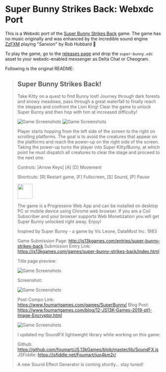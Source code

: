 # Super Bunny Strikes Back: Webxdc Port

This is a Webxdc port of the [Super Bunny Strikes Back](https://github.com/foumart/JS.13kGames.2019_SuperBunny) game.
The game has no music originally and was
enhanced by the incredible sound engine [ZzFXM](https://github.com/keithclark/ZzFXM)
playing "Sanxion" by Rob Hubbard 🙏

To play the game, go to the [releases page](https://codeberg.org/r10s/super-bunny/releases)
and drop the `super-bunny.xdc` asset to your webxdc-enabled messenger as Delta Chat or Cheogram.



Following is the original README:

> ## Super Bunny Strikes Back!
> 
> Take Kitty on a quest to find Bunny lost! Journey through dark forests and snowy meadows, pass through a great waterfall to finally reach the steppes and confront the Lion King! Clear the game to unlock Super Bunny and then hop with him at increased difficulty!
> 
> ![Game Screenshots](https://www.foumartgames.com/games/SuperBunny/animation_bunny.gif)
> ![Game Screenshots](https://www.foumartgames.com/games/SuperBunny/animation_kitty.gif)
>
> Player starts hopping from the left side of the screen to the right on scrolling platforms. The goal is to avoid the creatures that appear on the platforms and reach the power-up on the right side of the screen. Taking the power-up turns the player into Super Kitty/Bunny, at which point he must dispatch all creatures to clear the stage and proceed to the next one.
>
> Controls: [Arrow Keys] [A] [D] Movement
>
> Shortcuts: [R] Restart game, [F] Fullscreen, [S] Sound, [P] Pause
>
> <img src="https://www.foumartgames.com/games/SuperBunny/icon.png" height="48" width="48">
>
> The game is a Progressive Web App and can be installed on desktop PC or mobile device using Chrome web browser. If you are a Coil Subscriber and your browser supports Web Monetization you will get Super Bunny unlocked right away. Enjoy!
>
> Inspired by Super Bunny - a game by Vic Leone, DataMost Inc. 1983
>
> Game Submission Page: http://js13kgames.com/entries/super-bunny-strikes-back
> Submission Entry Link: https://js13kgames.com/games/super-bunny-strikes-back/index.html
>
> Title page preview:
>
> ![Game Screenshots](https://www.foumartgames.com/games/SuperBunny/title_screen_preview.gif)
>
> Screenshot:
>
> ![Game Screenshots](https://www.foumartgames.com/games/SuperBunny/screen_3_thumb.jpg)
>
> Post-Compo Link: https://www.foumartgames.com/games/SuperBunny/
> Blog Post: https://www.foumartgames.com/blog/12-JS13K-Games-2019-pt1-Image-Encryptor.html
>
> ![Game Screenshots](https://www.foumartgames.com/games/SuperBunny/icon_225.png)
>
>
> I updated my SoundFX lightweight library while working on this game:
>
> Github: https://github.com/foumart/JS.13kGames/blob/master/lib/SoundFX.js
> JSFiddle: https://jsfiddle.net/Foumart/juo4km2r/
>
> A new Sound Effect Generator is coming shortly... stay tuned!
>